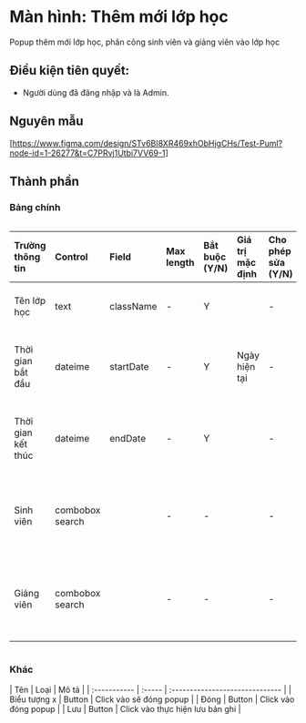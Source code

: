 # Màn hình: Thêm mới lớp học
Popup thêm mới lớp học, phân công sinh viên và giảng viên vào lớp học
## Điều kiện tiên quyết:
- Người dùng đã đăng nhập và là Admin.
## Nguyên mẫu
[https://www.figma.com/design/STv6BI8XR469xhObHjgCHs/Test-Puml?node-id=1-26277&t=C7PRvj1Utbi7VV69-1]
## Thành phần
### Bảng chính
<div style="overflow-x:auto">

| Trường thông tin   | Control         | Field     | Max length | Bắt buộc (Y/N) | Giá trị mặc định | Cho phép sửa (Y/N) | Mô tả                               |
| :----------------- | :-------------- | :-------- | :--------- | :------------- | :--------------- | :----------------- | :---------------------------------- |
| Tên lớp học        | text            | className | -          | Y              |                  | -                  | Thông tin tên lớp học               |
| Thời gian bắt đầu  | dateime         | startDate | -          | Y              | Ngày hiện tại    | -                  | Thời gian bắt đầu lớp học           |
| Thời gian kết thúc | dateime         | endDate   | -          | Y              |                  | -                  | Thời gian kết thúc lớp học          |
| Sinh viên          | combobox search |           | -          | -              |                  | -                  | Chọn sinh viên từ danh sách đã tạo  |
| Giảng viên         | combobox search |           | -          | -              |                  | -                  | Chọn giảng viên từ danh sách đã tạo |
</div>

### Khác
<div style="overflow-x:auto">
| Tên          | Loại   | Mô tả                           |
| :----------- | :----- | :------------------------------ |
| Biểu tượng x | Button | Click vào sẽ đóng popup         |
| Đóng         | Button | Click vào đóng popup            |
| Lưu          | Button | Click vào thực hiện lưu bản ghi |
</div>

